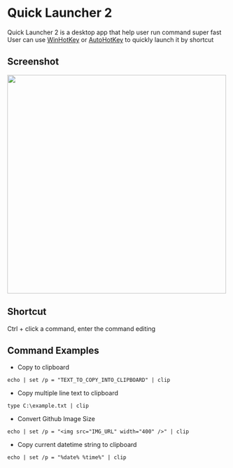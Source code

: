 
Quick Launcher 2
================

Quick Launcher 2 is a desktop app that help user run command super fast  
User can use [WinHotKey](https://directedge.us/content/winhotkey/) or [AutoHotKey](https://www.autohotkey.com/) to quickly launch it by shortcut


Screenshot
----------

<img src="https://github.com/lhypds/quick-launcher-2/assets/4526937/ab86a4ca-0a10-464b-9c06-4b30fa870b54" width="500" />


Shortcut
--------

Ctrl + click a command, enter the command editing  


Command Examples
----------------

* Copy to clipboard  

```
echo | set /p = "TEXT_TO_COPY_INTO_CLIPBOARD" | clip
```

* Copy multiple line text to clipboard  

```
type C:\example.txt | clip
```

* Convert Github Image Size  

```
echo | set /p = "<img src="IMG_URL" width="400" />" | clip 
```

* Copy current datetime string to clipboard  

```
echo | set /p = "%date% %time%" | clip 
```
